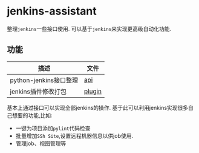 # jenkins-assistant
整理`jenkins`一些接口使用. 可以基于`jenkins`来实现更高级自动化功能.


## 功能

| 描述                 | 文件                  |
| ------------------ | ------------------- |
| python-jenkins接口整理 | [api](api.md)       |
| jenkins插件修改打包      | [plugin](plugin.md) |



基本上通过接口可以实现全部jenkins的操作. 基于此可以利用jenkins实现很多自己想要的功能,比如:

- 一键为项目添加`pylint`代码检查
- 批量增加`SSh Site`,设置远程机器信息以供job使用.
- 管理job、视图管理等